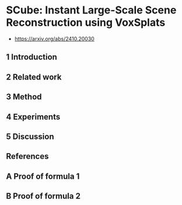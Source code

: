 # SCube: Instant Large-Scale Scene Reconstruction using VoxSplats

- https://arxiv.org/abs/2410.20030

## 1 Introduction

## 2 Related work

## 3 Method

## 4 Experiments

## 5 Discussion

## References

## A Proof of formula 1

## B Proof of formula 2
